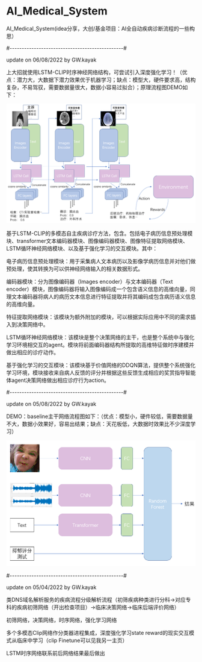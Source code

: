 # AI_Medical_System
AI_Medical_System(idea分享，大创/基金项目：AI全自动疾病诊断流程的一些构思）


#-----------------------------------------------#


update on 06/08/2022 by GW.kayak

上大招就使用LSTM-CLIP时序神经网络结构，可尝试引入深度强化学习！（优点：潜力大，大数据下潜力效果优于机器学习；缺点：模型大，硬件要求高，结构复杂，不易驾驭，需要数据量很大，数据小容易过拟合）；原理流程图DEMO如下：


![Imgur](https://github.com/kay-cottage/AI_Medical_System/blob/main/LSTM1.png)


基于LSTM-CLIP的多模态自主疾病诊疗方法，包含。包括电子病历信息预处理模块、transformer文本编码器模块、图像编码器模块、图像特征提取网络模块、LSTM循环神经网络模块、以及基于强化学习的交互模块。其中：


电子病历信息预处理模块：用于采集病人文本病历以及影像学病历信息并对他们做预处理，使其转换为可以供神经网络输入的相关数据形式。


编码器模块：分为图像编码器（Images encoder）与文本编码器（Text encoder）模块，图像编码器将输入图像编码成一个包含语义信息的高维向量，同理文本编码器将病人的病历文本信息进行特征提取并将其编码成包含病历语义信息的高维向量。


特征提取网络模块：该模块为额外附加的模块，可以根据实际应用中不同的需求插入到决策网络中。


LSTM循环神经网络模块：该模块是整个决策网络的主干，也是整个系统中与强化学习环境相交互的agent。模块将前面编码器结构所提取的高维特征做时序建模并做出相应的诊疗动作。


基于强化学习的交互模块：该模块基于价值网络的DDQN算法，提供整个系统强化学习环境，模块接收来自病人反馈的评分并根据这些反馈生成相应的奖赏指导智能体agent决策网络做出相应诊疗行为action。



#-----------------------------------------------#


update on 05/08/2022 by GW.kayak


DEMO：baseline主干网络流程图如下：（优点：模型小，硬件较低，需要数据量不大，数据小效果好，容易出结果；缺点：天花板低，大数据时效果比不少深度学习）

![Imgur](https://github.com/kay-cottage/AI_Medical_System/blob/main/1%20(2).png)

#-----------------------------------------------#


update on 05/04/2022 by GW.kayak

类DNS域名解析服务的疾病流程分级解析流程（初筛疾病种类进行分科->对应专科的疾病初筛网络（开出检查项目）->临床决策网络->临床后端评价网络）

初筛网络，决策网络，时序网络，强化学习网络

多个多模态Clip网络作分类器进程集成，深度强化学习state reward的现实交互模式从临床中学习（clip Finetune可以见我另一主页）

LSTM时序网络联系前后网络结果最后做出
